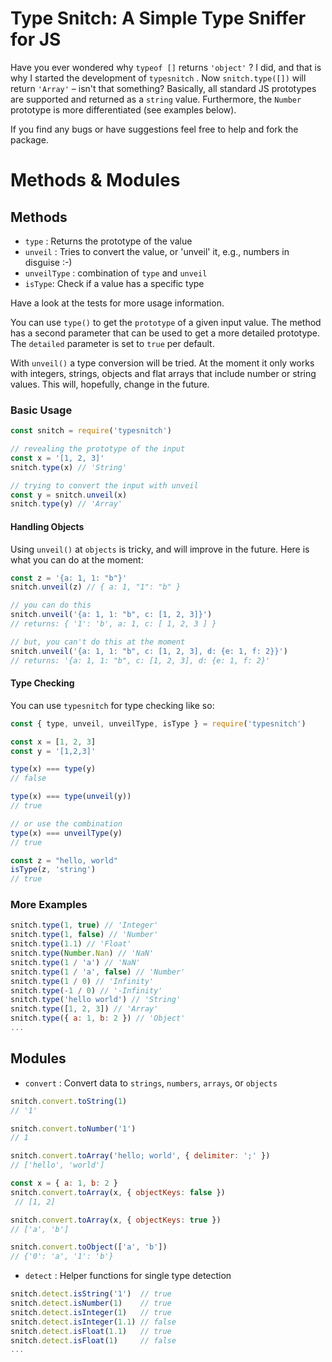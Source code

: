 # Type Snitch: A Simple Type Sniffer for JS

Have you ever wondered why `typeof []` returns `'object'` ? I did, and that is why I started the development of `typesnitch` . Now `snitch.type([])` will return `'Array'` – isn't that something? Basically, all standard JS prototypes are supported and returned as a `string` value. Furthermore, the `Number` prototype is more differentiated (see examples below).

If you find any bugs or have suggestions feel free to help and fork the package.


# Methods & Modules

## Methods

* `type` : Returns the prototype of the value
* `unveil` : Tries to convert the value, or 'unveil' it, e.g., numbers in disguise :-)
* `unveilType` : combination of `type` and `unveil`
* `isType`: Check if a value has a specific type

Have a look at the tests for more usage information.

You can use `type()` to get the `prototype` of a given input value. The method has a second parameter that can be used to get a more detailed prototype. The `detailed` parameter is set to `true` per default.

With `unveil()` a type conversion will be tried. At the moment it only works with integers, strings, objects and flat arrays that include number or string values. This will, hopefully, change in the future.

### Basic Usage

``` js
const snitch = require('typesnitch')

// revealing the prototype of the input
const x = '[1, 2, 3]'
snitch.type(x) // 'String'

// trying to convert the input with unveil
const y = snitch.unveil(x)
snitch.type(y) // 'Array'
```

#### Handling Objects
Using `unveil()` at `objects` is tricky, and will improve in the future. Here is what you can do at the moment:
```js
const z = '{a: 1, 1: "b"}'
snitch.unveil(z) // { a: 1, "1": "b" }

// you can do this
snitch.unveil('{a: 1, 1: "b", c: [1, 2, 3]}')
// returns: { '1': 'b', a: 1, c: [ 1, 2, 3 ] }

// but, you can't do this at the moment
snitch.unveil('{a: 1, 1: "b", c: [1, 2, 3], d: {e: 1, f: 2}}')
// returns: '{a: 1, 1: "b", c: [1, 2, 3], d: {e: 1, f: 2}'
```

#### Type Checking

You can use `typesnitch` for type checking like so:

```js
const { type, unveil, unveilType, isType } = require('typesnitch')

const x = [1, 2, 3]
const y = '[1,2,3]'

type(x) === type(y)
// false

type(x) === type(unveil(y))
// true

// or use the combination
type(x) === unveilType(y)
// true

const z = "hello, world"
isType(z, 'string')
// true
```

### More Examples

``` js
snitch.type(1, true) // 'Integer'
snitch.type(1, false) // 'Number'
snitch.type(1.1) // 'Float'
snitch.type(Number.Nan) // 'NaN'
snitch.type(1 / 'a') // 'NaN'
snitch.type(1 / 'a', false) // 'Number'
snitch.type(1 / 0) // 'Infinity'
snitch.type(-1 / 0) // '-Infinity'
snitch.type('hello world') // 'String'
snitch.type([1, 2, 3]) // 'Array'
snitch.type({ a: 1, b: 2 }) // 'Object'
...
```

## Modules

- `convert` : Convert data to `strings`, `numbers`, `arrays`, or `objects`

```js
snitch.convert.toString(1)
// '1'

snitch.convert.toNumber('1')
// 1

snitch.convert.toArray('hello; world', { delimiter: ';' })
// ['hello', 'world']

const x = { a: 1, b: 2 }
snitch.convert.toArray(x, { objectKeys: false })
 // [1, 2]

snitch.convert.toArray(x, { objectKeys: true })
// ['a', 'b']

snitch.convert.toObject(['a', 'b'])
// {'0': 'a', '1': 'b'}
```

- `detect` : Helper functions for single type detection

```js
snitch.detect.isString('1')  // true
snitch.detect.isNumber(1)    // true
snitch.detect.isInteger(1)   // true
snitch.detect.isInteger(1.1) // false
snitch.detect.isFloat(1.1)   // true
snitch.detect.isFloat(1)     // false
...
```
